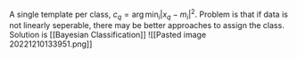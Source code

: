 A single template per class, $c_q=\arg\min_i|x_q-m_i|^2$. 
Problem is that if data is not linearly seperable, there may be better approaches to assign the class. Solution is [[Bayesian Classification]]
![[Pasted image 20221210133951.png]]